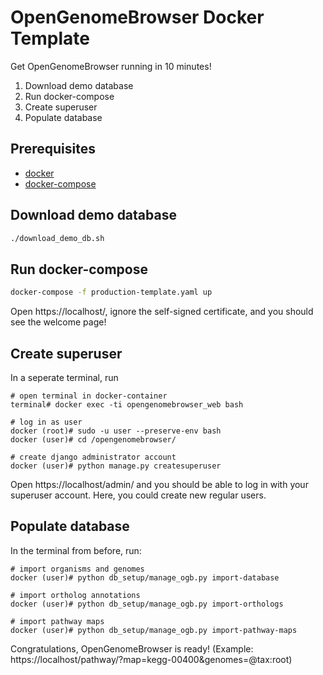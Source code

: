 # OpenGenomeBrowser Docker Template

Get OpenGenomeBrowser running in 10 minutes!

1. Download demo database
1. Run docker-compose
1. Create superuser
1. Populate database

## Prerequisites

- [docker](https://docs.docker.com/get-docker/)
- [docker-compose](https://docs.docker.com/compose/install/)

## Download demo database

```bash
./download_demo_db.sh
```

## Run docker-compose

```bash
docker-compose -f production-template.yaml up
```

Open https://localhost/, ignore the self-signed certificate, and you should see the welcome page!

## Create superuser

In a seperate terminal, run

```
# open terminal in docker-container
terminal# docker exec -ti opengenomebrowser_web bash

# log in as user
docker (root)# sudo -u user --preserve-env bash
docker (user)# cd /opengenomebrowser/

# create django administrator account
docker (user)# python manage.py createsuperuser
```

Open https://localhost/admin/ and you should be able to log in with your superuser account. Here, you could create new regular users.

## Populate database

In the terminal from before, run:

```
# import organisms and genomes
docker (user)# python db_setup/manage_ogb.py import-database

# import ortholog annotations
docker (user)# python db_setup/manage_ogb.py import-orthologs

# import pathway maps
docker (user)# python db_setup/manage_ogb.py import-pathway-maps
```

Congratulations, OpenGenomeBrowser is ready! (Example: https://localhost/pathway/?map=kegg-00400&genomes=@tax:root)
